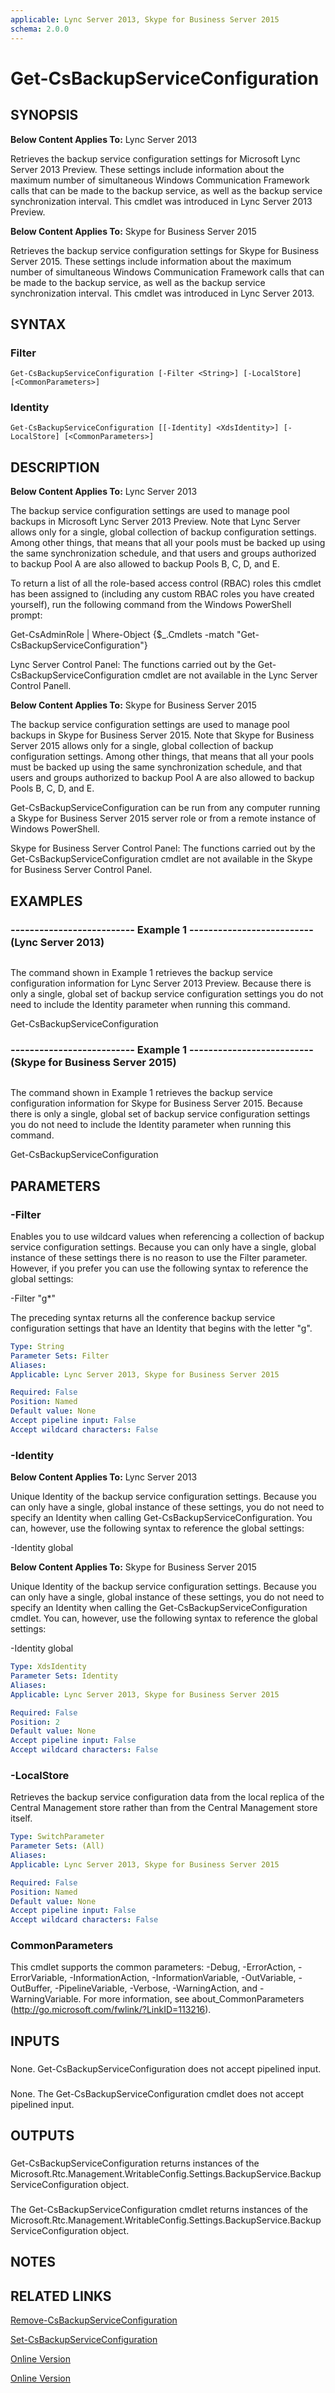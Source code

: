 ```yaml
---
applicable: Lync Server 2013, Skype for Business Server 2015
schema: 2.0.0
---
```


# Get-CsBackupServiceConfiguration

## SYNOPSIS
**Below Content Applies To:** Lync Server 2013

Retrieves the backup service configuration settings for Microsoft Lync Server 2013 Preview.
These settings include information about the maximum number of simultaneous Windows Communication Framework calls that can be made to the backup service, as well as the backup service synchronization interval.
This cmdlet was introduced in Lync Server 2013 Preview.

**Below Content Applies To:** Skype for Business Server 2015

Retrieves the backup service configuration settings for Skype for Business Server 2015.
These settings include information about the maximum number of simultaneous Windows Communication Framework calls that can be made to the backup service, as well as the backup service synchronization interval.
This cmdlet was introduced in Lync Server 2013.



## SYNTAX

### Filter
```
Get-CsBackupServiceConfiguration [-Filter <String>] [-LocalStore] [<CommonParameters>]
```

### Identity
```
Get-CsBackupServiceConfiguration [[-Identity] <XdsIdentity>] [-LocalStore] [<CommonParameters>]
```

## DESCRIPTION
**Below Content Applies To:** Lync Server 2013

The backup service configuration settings are used to manage pool backups in Microsoft Lync Server 2013 Preview.
Note that Lync Server allows only for a single, global collection of backup configuration settings.
Among other things, that means that all your pools must be backed up using the same synchronization schedule, and that users and groups authorized to backup Pool A are also allowed to backup Pools B, C, D, and E.

To return a list of all the role-based access control (RBAC) roles this cmdlet has been assigned to (including any custom RBAC roles you have created yourself), run the following command from the Windows PowerShell prompt:

Get-CsAdminRole | Where-Object {$_.Cmdlets -match "Get-CsBackupServiceConfiguration"}

Lync Server Control Panel: The functions carried out by the Get-CsBackupServiceConfiguration cmdlet are not available in the Lync Server Control Panell.

**Below Content Applies To:** Skype for Business Server 2015

The backup service configuration settings are used to manage pool backups in Skype for Business Server 2015.
Note that Skype for Business Server 2015 allows only for a single, global collection of backup configuration settings.
Among other things, that means that all your pools must be backed up using the same synchronization schedule, and that users and groups authorized to backup Pool A are also allowed to backup Pools B, C, D, and E.

Get-CsBackupServiceConfiguration can be run from any computer running a Skype for Business Server 2015 server role or from a remote instance of Windows PowerShell.

Skype for Business Server Control Panel: The functions carried out by the Get-CsBackupServiceConfiguration cmdlet are not available in the Skype for Business Server Control Panel.



## EXAMPLES

### -------------------------- Example 1 -------------------------- (Lync Server 2013)
```

```

The command shown in Example 1 retrieves the backup service configuration information for Lync Server 2013 Preview.
Because there is only a single, global set of backup service configuration settings you do not need to include the Identity parameter when running this command.

Get-CsBackupServiceConfiguration

### -------------------------- Example 1 -------------------------- (Skype for Business Server 2015)
```

```

The command shown in Example 1 retrieves the backup service configuration information for Skype for Business Server 2015.
Because there is only a single, global set of backup service configuration settings you do not need to include the Identity parameter when running this command.

Get-CsBackupServiceConfiguration

## PARAMETERS

### -Filter
Enables you to use wildcard values when referencing a collection of backup service configuration settings.
Because you can only have a single, global instance of these settings there is no reason to use the Filter parameter.
However, if you prefer you can use the following syntax to reference the global settings:

-Filter "g*"

The preceding syntax returns all the conference backup service configuration settings that have an Identity that begins with the letter "g".

```yaml
Type: String
Parameter Sets: Filter
Aliases: 
Applicable: Lync Server 2013, Skype for Business Server 2015

Required: False
Position: Named
Default value: None
Accept pipeline input: False
Accept wildcard characters: False
```

### -Identity
**Below Content Applies To:** Lync Server 2013

Unique Identity of the backup service configuration settings.
Because you can only have a single, global instance of these settings, you do not need to specify an Identity when calling Get-CsBackupServiceConfiguration.
You can, however, use the following syntax to reference the global settings:

-Identity global



**Below Content Applies To:** Skype for Business Server 2015

Unique Identity of the backup service configuration settings.
Because you can only have a single, global instance of these settings, you do not need to specify an Identity when calling the Get-CsBackupServiceConfiguration cmdlet.
You can, however, use the following syntax to reference the global settings:

-Identity global



```yaml
Type: XdsIdentity
Parameter Sets: Identity
Aliases: 
Applicable: Lync Server 2013, Skype for Business Server 2015

Required: False
Position: 2
Default value: None
Accept pipeline input: False
Accept wildcard characters: False
```

### -LocalStore
Retrieves the backup service configuration data from the local replica of the Central Management store rather than from the Central Management store itself.

```yaml
Type: SwitchParameter
Parameter Sets: (All)
Aliases: 
Applicable: Lync Server 2013, Skype for Business Server 2015

Required: False
Position: Named
Default value: None
Accept pipeline input: False
Accept wildcard characters: False
```

### CommonParameters
This cmdlet supports the common parameters: -Debug, -ErrorAction, -ErrorVariable, -InformationAction, -InformationVariable, -OutVariable, -OutBuffer, -PipelineVariable, -Verbose, -WarningAction, and -WarningVariable. For more information, see about_CommonParameters (http://go.microsoft.com/fwlink/?LinkID=113216).

## INPUTS

###  
None.
Get-CsBackupServiceConfiguration does not accept pipelined input.

###  
None.
The Get-CsBackupServiceConfiguration cmdlet does not accept pipelined input.

## OUTPUTS

###  
Get-CsBackupServiceConfiguration returns instances of the Microsoft.Rtc.Management.WritableConfig.Settings.BackupService.BackupServiceConfiguration object.

###  
The Get-CsBackupServiceConfiguration cmdlet returns instances of the Microsoft.Rtc.Management.WritableConfig.Settings.BackupService.BackupServiceConfiguration object.

## NOTES

## RELATED LINKS

[Remove-CsBackupServiceConfiguration]()

[Set-CsBackupServiceConfiguration]()

[Online Version](http://technet.microsoft.com/EN-US/library/8e81a76c-4019-490d-9cd5-895cc2cc0863(OCS.15).aspx)

[Online Version](http://technet.microsoft.com/EN-US/library/8e81a76c-4019-490d-9cd5-895cc2cc0863(OCS.16).aspx)

